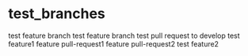 # test_branches
test feature branch
test feature branch
test pull request to develop
test feature1
feature pull-request1
feature pull-request2
test feature2
